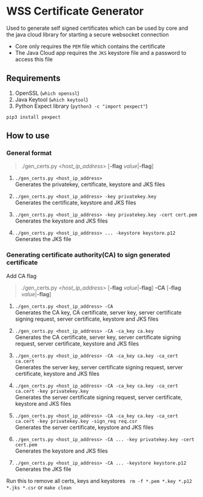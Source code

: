 # WSS Certificate Generator

Used to generate self signed certificates which can be used by core and the java cloud library for starting a secure websocket connection

- Core only requires the `PEM` file which contains the certificate
- The Java Cloud app requires the `JKS` keystore file and a password to access this file

## Requirements
1. OpenSSL (`which openssl`)
2. Java Keytool (`which keytool`)
3. Python Expect library (`python3 -c "import pexpect"`)
```
pip3 install pexpect
```
## How to use

### General format
> ./gen_certs.py <_host_ip_address_> [**-flag** _value_|**-flag**]

1. `./gen_certs.py <host_ip_address>`  
Generates the privatekey, certificate, keystore and JKS files

2. `./gen_certs.py <host_ip_address> -key privatekey.key`  
Generates the certificate, keystore and JKS files

3. `./gen_certs.py <host_ip_address> -key privatekey.key -cert cert.pem`  
Generates the keystore and JKS files

4. `./gen_certs.py <host_ip_address> ... -keystore keystore.p12`  
Generates the JKS file

### Generating certificate authority(CA) to sign generated certificate
Add CA flag
> ./gen_certs.py <_host_ip_address_> [**-flag** _value_|**-flag**] **-CA** [**-flag** _value_|**-flag**]

1. `./gen_certs.py <host_ip_address> -CA`  
Generates the CA key, CA certificate, server key, server certificate signing request, server certificate, keystore and JKS files

2. `./gen_certs.py <host_ip_address> -CA -ca_key ca.key`  
Generates the CA certificate, server key, server certificate signing request, server certificate, keystore and JKS files

3. `./gen_certs.py <host_ip_address> -CA -ca_key ca.key -ca_cert ca.cert`  
Generates the server key, server certificate signing request, server certificate, keystore and JKS files

4. `./gen_certs.py <host_ip_address> -CA -ca_key ca.key -ca_cert ca.cert -key privatekey.key`  
Generates the server certificate signing request, server certificate, keystore and JKS files

5. `./gen_certs.py <host_ip_address> -CA -ca_key ca.key -ca_cert ca.cert -key privatekey.key -sign_req req.csr`  
Generates the server certificate, keystore and JKS files

6. `./gen_certs.py <host_ip_address> -CA ... -key privatekey.key -cert cert.pem`  
Generates the keystore and JKS files

7. `./gen_certs.py <host_ip_address> -CA ... -keystore keystore.p12`  
Generates the JKS file

Run this to remove all certs, keys and keystores ``` rm -f *.pem *.key *.p12 *.jks *.csr``` or `make clean`

